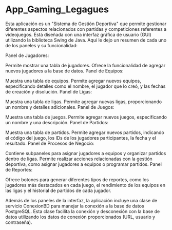 # App_Gaming_Legagues

Esta aplicación es un "Sistema de Gestión Deportiva" que permite gestionar diferentes aspectos relacionados con partidas y competiciones referentes a videojuegos. Está diseñada con una interfaz gráfica de usuario (GUI) utilizando la biblioteca Swing de Java. Aquí le dejo un resumen de cada uno de los paneles y su funcionalidad:

Panel de Jugadores:

Permite mostrar una tabla de jugadores. Ofrece la funcionalidad de agregar nuevos jugadores a la base de datos. Panel de Equipos:

Muestra una tabla de equipos. Permite agregar nuevos equipos, especificando detalles como el nombre, el jugador que lo creó, y las fechas de creación y disolución. Panel de Ligas:

Muestra una tabla de ligas. Permite agregar nuevas ligas, proporcionando un nombre y detalles adicionales. Panel de Juegos:

Muestra una tabla de juegos. Permite agregar nuevos juegos, especificando un nombre y una descripción. Panel de Partidos:

Muestra una tabla de partidos. Permite agregar nuevos partidos, indicando el código del juego, los IDs de los jugadores participantes, la fecha y el resultado. Panel de Procesos de Negocio:

Contiene subpaneles para asignar jugadores a equipos y organizar partidos dentro de ligas. Permite realizar acciones relacionadas con la gestión deportiva, como asignar jugadores a equipos o programar partidos. Panel de Reportes:

Ofrece botones para generar diferentes tipos de reportes, como los jugadores más destacados en cada juego, el rendimiento de los equipos en las ligas y el historial de partidos de cada jugador.

Además de los paneles de la interfaz, la aplicación incluye una clase de servicio ConexionBD para manejar la conexión a la base de datos PostgreSQL. Esta clase facilita la conexión y desconexión con la base de datos utilizando los datos de conexión proporcionados (URL, usuario y contraseña).
